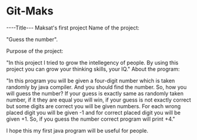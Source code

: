 # Git-Maks
----Title---
Maksat's first project
Name of the project:

"Guess the number".

Purpose of the project:

"In this project I tried to grow the intellegency of people.
By using this project you can grow your thinking skills, your IQ."
About the program:

"In this program you will be given a four-digit number which is taken randomly by java compiler.
And you should find the number. So, how you will guess the number?
If your guess is exactly same as randomly taken number, if it they are equal you will win, if your guess is not exactly correct 
but some digits are correct you will be given numbers. For each wrong placed digit you will be given -1 and for correct placed 
digit you will be given +1. So, if you guess the number correct program will print +4."

I hope this my first java program will be useful for people. 
